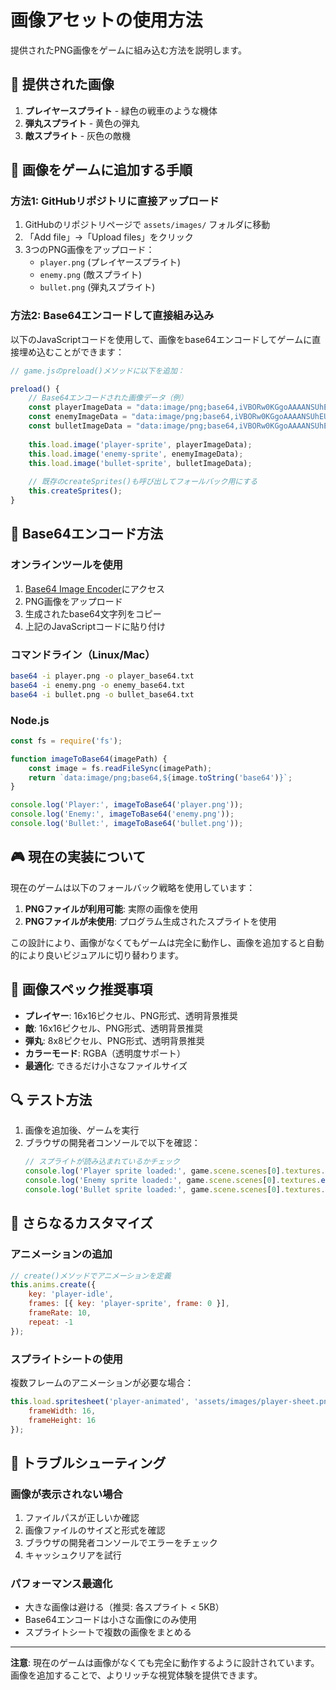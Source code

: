 # 画像アセットの使用方法

提供されたPNG画像をゲームに組み込む方法を説明します。

## 📁 提供された画像

1. **プレイヤースプライト** - 緑色の戦車のような機体
2. **弾丸スプライト** - 黄色の弾丸
3. **敵スプライト** - 灰色の敵機

## 🚀 画像をゲームに追加する手順

### 方法1: GitHubリポジトリに直接アップロード

1. GitHubのリポジトリページで `assets/images/` フォルダに移動
2. 「Add file」→「Upload files」をクリック
3. 3つのPNG画像をアップロード：
   - `player.png` (プレイヤースプライト)
   - `enemy.png` (敵スプライト)
   - `bullet.png` (弾丸スプライト)

### 方法2: Base64エンコードして直接組み込み

以下のJavaScriptコードを使用して、画像をbase64エンコードしてゲームに直接埋め込むことができます：

```javascript
// game.jsのpreload()メソッドに以下を追加：

preload() {
    // Base64エンコードされた画像データ（例）
    const playerImageData = "data:image/png;base64,iVBORw0KGgoAAAANSUhEUgAAABAAAAAQCAYAAAAf8/9h..."; // 実際のbase64データ
    const enemyImageData = "data:image/png;base64,iVBORw0KGgoAAAANSUhEUgAAABAAAAAQCAYAAAAf8/9h..."; // 実際のbase64データ
    const bulletImageData = "data:image/png;base64,iVBORw0KGgoAAAANSUhEUgAAABAAAAAQCAYAAAAf8/9h..."; // 実際のbase64データ
    
    this.load.image('player-sprite', playerImageData);
    this.load.image('enemy-sprite', enemyImageData);
    this.load.image('bullet-sprite', bulletImageData);
    
    // 既存のcreateSprites()も呼び出してフォールバック用にする
    this.createSprites();
}
```

## 🔧 Base64エンコード方法

### オンラインツールを使用
1. [Base64 Image Encoder](https://www.base64-image.de/)にアクセス
2. PNG画像をアップロード
3. 生成されたbase64文字列をコピー
4. 上記のJavaScriptコードに貼り付け

### コマンドライン（Linux/Mac）
```bash
base64 -i player.png -o player_base64.txt
base64 -i enemy.png -o enemy_base64.txt
base64 -i bullet.png -o bullet_base64.txt
```

### Node.js
```javascript
const fs = require('fs');

function imageToBase64(imagePath) {
    const image = fs.readFileSync(imagePath);
    return `data:image/png;base64,${image.toString('base64')}`;
}

console.log('Player:', imageToBase64('player.png'));
console.log('Enemy:', imageToBase64('enemy.png'));
console.log('Bullet:', imageToBase64('bullet.png'));
```

## 🎮 現在の実装について

現在のゲームは以下のフォールバック戦略を使用しています：

1. **PNGファイルが利用可能**: 実際の画像を使用
2. **PNGファイルが未使用**: プログラム生成されたスプライトを使用

この設計により、画像がなくてもゲームは完全に動作し、画像を追加すると自動的により良いビジュアルに切り替わります。

## 📝 画像スペック推奨事項

- **プレイヤー**: 16x16ピクセル、PNG形式、透明背景推奨
- **敵**: 16x16ピクセル、PNG形式、透明背景推奨
- **弾丸**: 8x8ピクセル、PNG形式、透明背景推奨
- **カラーモード**: RGBA（透明度サポート）
- **最適化**: できるだけ小さなファイルサイズ

## 🔍 テスト方法

1. 画像を追加後、ゲームを実行
2. ブラウザの開発者コンソールで以下を確認：
   ```javascript
   // スプライトが読み込まれているかチェック
   console.log('Player sprite loaded:', game.scene.scenes[0].textures.exists('player-sprite'));
   console.log('Enemy sprite loaded:', game.scene.scenes[0].textures.exists('enemy-sprite'));
   console.log('Bullet sprite loaded:', game.scene.scenes[0].textures.exists('bullet-sprite'));
   ```

## 🎨 さらなるカスタマイズ

### アニメーションの追加
```javascript
// create()メソッドでアニメーションを定義
this.anims.create({
    key: 'player-idle',
    frames: [{ key: 'player-sprite', frame: 0 }],
    frameRate: 10,
    repeat: -1
});
```

### スプライトシートの使用
複数フレームのアニメーションが必要な場合：
```javascript
this.load.spritesheet('player-animated', 'assets/images/player-sheet.png', {
    frameWidth: 16,
    frameHeight: 16
});
```

## 🚨 トラブルシューティング

### 画像が表示されない場合
1. ファイルパスが正しいか確認
2. 画像ファイルのサイズと形式を確認
3. ブラウザの開発者コンソールでエラーをチェック
4. キャッシュクリアを試行

### パフォーマンス最適化
- 大きな画像は避ける（推奨: 各スプライト < 5KB）
- Base64エンコードは小さな画像にのみ使用
- スプライトシートで複数の画像をまとめる

---

**注意**: 現在のゲームは画像がなくても完全に動作するように設計されています。画像を追加することで、よりリッチな視覚体験を提供できます。
